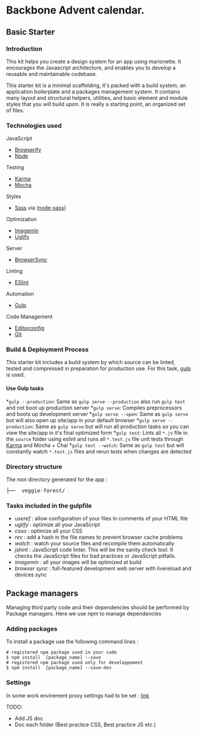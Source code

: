 # Backbone Advent calendar.

## Basic Starter


### Introduction

This kit helps you create a design system for an app using marionette.  It encourages the Javascript architecture, and enables you to develop a reusable and maintainable codebase.

This starter kit is a minimal scaffolding, it's packed with a build system, an application boilerplate and a packages management system.  It contains many layout and structural helpers, utilities, and basic element and module styles that you will build upon. It is really a starting point, an organized set of files.

### Technologies used

JavaScript
- [Browserify](http://browserify.org/)
- [Node](https://nodejs.org/)

Testing
- [Karma](http://karma-runner.github.io/0.13/index.html)
- [Mocha](http://mochajs.org/)

Styles
- [Sass](http://sass-lang.com/) via ([node-sass](https://github.com/sass/node-sass))

Optimization
- [Imagemin](https://github.com/imagemin/imagemin)
- [Uglify](https://github.com/mishoo/UglifyJS)

Server
- [BrowserSync](http://www.browsersync.io/)

Linting
- [ESlint](http://eslint.org/)

Automation
- [Gulp](http://gulpjs.com)

Code Management
- [Editorconfig](http://editorconfig.org/)
- [Git](https://git-scm.com/)


### Build & Deployment Process

This starter kit includes a build system by which source can be linted, tested and compressed in preparation for production use. For this task, [gulp](http://gulpjs.com/) is used.

#### Use Gulp tasks

*`gulp --production`: Same as `gulp serve --production` also run `gulp test` and  not boot up production server
*`gulp serve`: Compiles preprocessors and boots up development server
*`gulp serve --open`: Same as `gulp serve` but will also open up site/app in your default browser
*`gulp serve --production`: Same as `gulp serve` but will run all production tasks so you can view the site/app in it's final optimized form
*`gulp test`: Lints all `*.js` file in the `source` folder using eslint and runs all `*.test.js` file unit tests through [Karma](http://karma-runner.github.io/0.13/index.html) and Mocha + Chai
*`gulp test --watch`: Same as `gulp test` but will constantly watch `*.test.js` files and rerun tests when changes are detected

### Directory structure

The root directory generated for the app :
<pre>
├──  veggie-forest/
</pre>


### Tasks included in the gulpfile

* *useref* : allow configuration of your files in comments of your HTML file
* *uglify* : optimize all your JavaScript
* *csso* : optimize all your CSS
* *rev* : add a hash in the file names to prevent browser cache problems
* *watch* : watch your source files and recompile them automatically
* *jshint* : JavaScript code linter. This will be the sanity check tool. It checks the JavaScript files for bad practices or JavaScript pitfalls.
* *imagemin* : all your images will be optimized at build
* *browser sync* : full-featured development web server with livereload and devices sync

## Package managers

Managing third party code and their dependencies should be performed by Package managers. Here we use npm to manage dependencies

### Adding packages

To install a package use the following command lines :
```
# registered npm package used in your code
$ npm install  [package_name] --save
# registered npm package used only for developpement
$ npm install  [package_name] --save-dev

```

### Settings

In some work envirement proxy settings had to be set : [link](http://jjasonclark.com/how-to-setup-node-behind-web-proxy/)

TODO:
- Add JS doc
- Doc each folder (Best practice CSS, Best practice JS etc.)

